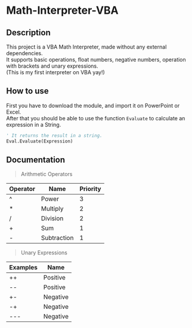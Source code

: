 # Math-Interpreter-VBA
## Description
This project is a VBA Math Interpreter, made without any external dependencies. <br/> It supports basic operations, float numbers, negative numbers, operation with brackets and unary expressions. <br/> (This is my first interpreter on VBA yay!)

## How to use
First you have to download the module, and import it on PowerPoint or Excel. <br/>
After that you should be able to use the function ``Evaluate`` to calculate an expression in a String.

```vb
' It returns the result in a string.
Eval.Evaluate(Expression)   
```

## Documentation
> Arithmetic Operators

| Operator | Name | Priority |
| --- | --- | --- |
| ^ | Power | 3 |
| * | Multiply | 2 |
| / | Division | 2 |
| + | Sum | 1 |
| - | Subtraction | 1 |

> Unary Expressions

| Examples | Name |
| --- | --- |
| ++ | Positive | 
| -- | Positive | 
| +- | Negative | 
| -+ | Negative | 
| --- | Negative | 

